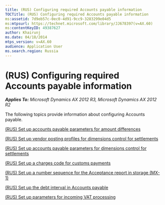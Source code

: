 ```yaml
---
title: (RUS) Configuring required Accounts payable information
TOCTitle: (RUS) Configuring required Accounts payable information
ms:assetid: 7d9eb57c-0ec0-4d91-9cc9-3283299e04d5
ms:mtpsurl: https://technet.microsoft.com/library/JJ678397(v=AX.60)
ms:contentKeyID: 49387627
author: Khairunj
ms.date: 04/18/2014
mtps_version: v=AX.60
audience: Application User
ms.search.region: Russia
---
```


# (RUS) Configuring required Accounts payable information 


_**Applies To:** Microsoft Dynamics AX 2012 R3, Microsoft Dynamics AX 2012 R2_

The following topics provide information about configuring Accounts payable.

[(RUS) Set up accounts payable parameters for amount differences](rus-set-up-accounts-payable-parameters-for-amount-differences.md)

[(RUS) Set up vendor posting profiles for dimensions control for settlements](rus-set-up-vendor-posting-profiles-for-dimensions-control-for-settlements.md)

[(RUS) Set up accounts payable parameters for dimensions control for settlements](rus-set-up-accounts-payable-parameters-for-dimensions-control-for-settlements.md)

[(RUS) Set up a charges code for customs payments](rus-set-up-a-charges-code-for-customs-payments.md)

[(RUS) Set up a number sequence for the Acceptance report in storage (MX-1)](rus-set-up-a-number-sequence-for-the-acceptance-report-in-storage-mx-1.md)

[(RUS) Set up the debt interval in Accounts payable](rus-set-up-the-debt-interval-in-accounts-payable.md)

[(RUS) Set up parameters for incoming VAT processing](rus-set-up-parameters-for-incoming-vat-processing.md)

  


